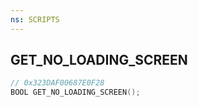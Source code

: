 ```yaml
---
ns: SCRIPTS
---
```

## GET_NO_LOADING_SCREEN

```c
// 0x323DAF00687E0F28
BOOL GET_NO_LOADING_SCREEN();
```


